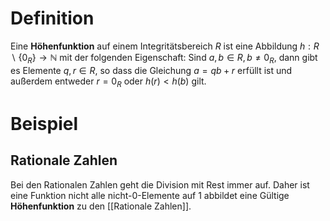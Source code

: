 # Definition
Eine **Höhenfunktion** auf einem Integritätsbereich $R$ ist eine Abbildung $h: R \backslash \{0_R\} \to \mathbb{N}$ mit der folgenden Eigenschaft:
Sind $a, b \in R, b \neq 0_R$, dann gibt es Elemente $q,r \in R$, so dass die Gleichung $a = qb+r$ erfüllt ist und außerdem entweder $r = 0_R$ oder $h(r) < h(b)$ gilt.

# Beispiel
## Rationale Zahlen
Bei den Rationalen Zahlen geht die Division mit Rest immer auf.
Daher ist eine Funktion nicht alle nicht-0-Elemente auf 1 abbildet eine Gültige **Höhenfunktion** zu den [[Rationale Zahlen]].